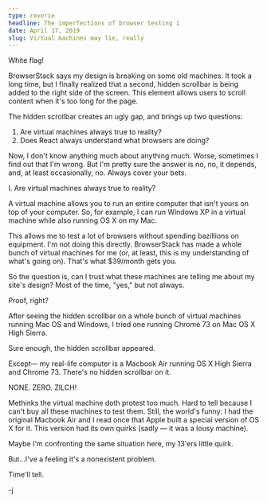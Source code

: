 ```yaml
---
type: reverie
headline: The imperfections of browser testing 1
date: April 17, 2019
slug: Virtual machines may lie, really
---
```


White flag!

BrowserStack says my design is breaking on some old machines. It took a long time, but I finally realized that a second, hidden scrollbar is being added to the right side of the screen. This element allows users to scroll content when it's too long for the page. 

The hidden scrollbar creates an ugly gap, and brings up two questions: 

1. Are virtual machines always true to reality?
2. Does React always understand what browsers are doing?

Now, I don't know anything much about anything much. Worse, sometimes I find out that I'm wrong. But I'm pretty sure the answer is no, no, it depends, and, at least occasionally, no. Always cover your bets.

I. Are virtual machines always true to reality?

A virtual machine allows you to run an entire computer that isn't yours on top of your computer. So, for example, I can run Windows XP in a virtual machine while also running OS X on my Mac.

This allows me to test a lot of browsers without spending bazillions on equipment. I'm not doing this directly. BrowserStack has made a whole bunch of virtual machines for me (or, at least, this is my understanding of what's going on). That's what $39/month gets you.

So the question is, can I trust what these machines are telling me about my site's design? Most of the time, "yes," but not always.

Proof, right? 

After seeing the hidden scrollbar on a whole bunch of virtual machines running Mac OS and Windows, I tried one running Chrome 73 on Mac OS X High Sierra. 

Sure enough, the hidden scrollbar appeared.

Except— my real-life computer is a Macbook Air running OS X High Sierra and Chrome 73. There's no hidden scrollbar on it.

NONE. ZERO. ZILCH!

Methinks the virtual machine doth protest too much. Hard to tell because I can't buy all these machines to test them. Still, the world's funny: I had the original Macbook Air and I read once that Apple built a special version of OS X for it. This version had its own quirks (sadly — it was a lousy machine).

Maybe I'm confronting the same situation here, my 13'ers little quirk.

But...I've a feeling it's a nonexistent problem.

Time'll tell.

-j
